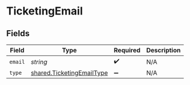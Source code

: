 # TicketingEmail


## Fields

| Field                                                                  | Type                                                                   | Required                                                               | Description                                                            |
| ---------------------------------------------------------------------- | ---------------------------------------------------------------------- | ---------------------------------------------------------------------- | ---------------------------------------------------------------------- |
| `email`                                                                | *string*                                                               | :heavy_check_mark:                                                     | N/A                                                                    |
| `type`                                                                 | [shared.TicketingEmailType](../../models/shared/ticketingemailtype.md) | :heavy_minus_sign:                                                     | N/A                                                                    |